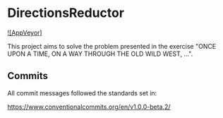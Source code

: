 # DirectionsReductor

[![AppVeyor]](https://ci.appveyor.com/project/OnofreJ/directionsreductor/branch/master)

This project aims to solve the problem presented in the exercise "ONCE UPON A TIME, ON A WAY THROUGH THE OLD WILD WEST, …".

## Commits
All commit messages followed the standards set in:

https://www.conventionalcommits.org/en/v1.0.0-beta.2/
